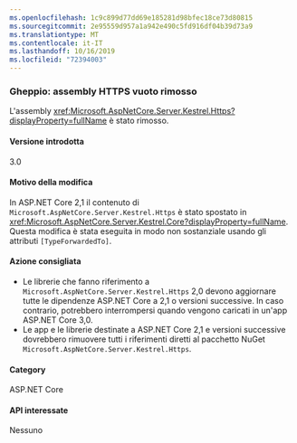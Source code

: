 ```yaml
---
ms.openlocfilehash: 1c9c899d77dd69e185281d98bfec18ce73d80815
ms.sourcegitcommit: 2e95559d957a1a942e490c5fd916df04b39d73a9
ms.translationtype: MT
ms.contentlocale: it-IT
ms.lasthandoff: 10/16/2019
ms.locfileid: "72394003"
---
```

### <a name="kestrel-empty-https-assembly-removed"></a>Gheppio: assembly HTTPS vuoto rimosso

L'assembly <xref:Microsoft.AspNetCore.Server.Kestrel.Https?displayProperty=fullName> è stato rimosso.

#### <a name="version-introduced"></a>Versione introdotta

3.0

#### <a name="reason-for-change"></a>Motivo della modifica

In ASP.NET Core 2,1 il contenuto di `Microsoft.AspNetCore.Server.Kestrel.Https` è stato spostato in <xref:Microsoft.AspNetCore.Server.Kestrel.Core?displayProperty=fullName>. Questa modifica è stata eseguita in modo non sostanziale usando gli attributi `[TypeForwardedTo]`.

#### <a name="recommended-action"></a>Azione consigliata

- Le librerie che fanno riferimento a `Microsoft.AspNetCore.Server.Kestrel.Https` 2,0 devono aggiornare tutte le dipendenze ASP.NET Core a 2,1 o versioni successive. In caso contrario, potrebbero interrompersi quando vengono caricati in un'app ASP.NET Core 3,0.
- Le app e le librerie destinate a ASP.NET Core 2,1 e versioni successive dovrebbero rimuovere tutti i riferimenti diretti al pacchetto NuGet `Microsoft.AspNetCore.Server.Kestrel.Https`.

#### <a name="category"></a>Category

ASP.NET Core

#### <a name="affected-apis"></a>API interessate

Nessuno

<!-- 

#### Affected APIs

Not detectable via API analysis

-->
